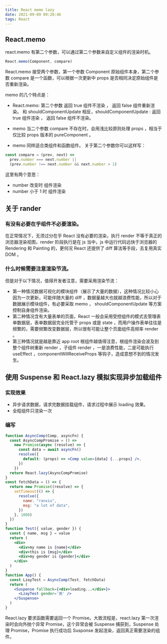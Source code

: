 ```yaml
---
title: React memo lazy
date: 2021-09-09 09:20:46
tags: React
---
```


## React.memo

react.memo 有第二个参数，可以通过第二个参数来自定义组件的渲染时机。

```jsx
React.memo(Component, compare)
```

React.memo 接受两个参数，第一个参数 Component 原始组件本身，第二个参数 compare 是一个函数，可以根据一次更新中 props 是否相同决定原始组件是否重新渲染。

memo 的几个特点是：

- React.memo: 第二个参数 返回 true 组件不渲染 ， 返回 false 组件重新渲染。
  和 shouldComponentUpdate 相反，shouldComponentUpdate : 返回 true 组件渲染 ， 返回 false 组件不渲染。

- memo 当二个参数 compare 不存在时，会用浅比较原则处理 props ，相当于仅比较 props 版本的 pureComponent 。
- memo 同样适合类组件和函数组件。
  关于第二个参数你可以这样写：

```jsx
const compare = (prev, next) =>
  prev.number === next.number ||
  (prev.number !== next.number && next.number > 1)
```

这里有两个意思：

- number 改变时 组件渲染
- number 小于 1 时 组件渲染

## 关于 rander

### 有没有必要在乎组件不必要渲染。

在正常情况下，无须过分在乎 React 没有必要的渲染，执行 render 不等于真正的浏览器渲染视图，render 阶段执行是在 js 当中，js 中运行代码远快于浏览器的 Rendering 和 Painting 的，更何况 React 还提供了 diff 算法等手段，去复用真实 DOM 。

### 什么时候需要注意渲染节流。

但是对于以下情况，值得开发者注意，需要采用渲染节流：

- 第一种情况数据可视化的模块组件（展示了大量的数据），这种情况比较小心因为一次更新，可能伴随大量的 diff ，数据量越大也就越浪费性能，所以对于数据展示模块组件，有必要采取 memo ， shouldComponentUpdate 等方案控制自身组件渲染。
- 第二种情况含有大量表单的页面，React 一般会采用受控组件的模式去管理表单数据层，表单数据层完全托管于 props 或是 state ，而用户操作表单往往是频繁的，需要频繁改变数据层，所以很有可能让整个页面组件高频率 render 。
- 第三种情况就是越是靠近 app root 根组件越值得注意，根组件渲染会波及到整个组件树重新 render ，子组件 render ，一是浪费性能，二是可能执行 useEffect ，componentWillReceiveProps 等钩子，造成意想不到的情况发生。

## 使用 Suspense 和 React.lazy 模拟实现异步加载组件

### 实现效果

- 异步请求数据，请求完数据挂载组件，请求过程中展示 loading 效果。
- 全程组件只渲染一次

### 编写

```jsx
function AsyncComp(Comp, asyncFn) {
  const AsyncCompPromise = () =>
    new Promise(async (resolve) => {
      const data = await asyncFn()
      resolve({
        default: (props) => <Comp value={data} {...props} />,
      })
    })
  return React.lazy(AsyncCompPromise)
}
const fetchData = () => {
  return new Promise((resolve) => {
    setTimeout(() => {
      resolve({
        name: "ranxiu",
        msg: "a lot of data",
      })
    }, 1000)
  })
}
function Test({ value, gender }) {
  const { name, msg } = value
  return (
    <div>
      <div>my name is {name}</div>
      <div>this is {msg}</div>
      <div>my gender is {gender}</div>
    </div>
  )
}
function App() {
  const LzayTest = AsyncComp(Test, fetchData)
  return (
    <Suspense fallback={<div>loading...</div>}>
      <LzayTest gender='男' />
    </Suspense>
  )
}
```

React.lazy 要求函数需要返回一个 Promise。大致流程是，react.lazy 第一次渲染时会向外抛个异常 Promise，这个异常会被 Suspense 捕获到，Suspense 处理 Promise，Promise 执行成功后 Susponse 发起渲染，返回真正需要渲染的组件。
